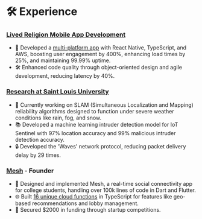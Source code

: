 # 🛠 Experience

### [Lived Religion Mobile App Development](https://religioninplace.org/blog/)
- 📱 Developed a [multi-platform app](https://github.com/oss-slu/lrda_mobile) with React Native, TypeScript, and AWS, boosting user engagement by 400%, enhancing load times by 25%, and maintaining 99.99% uptime.
- 🛠 Enhanced code quality through object-oriented design and agile development, reducing latency by 40%.

### [Research at Saint Louis University](https://ieeexplore.ieee.org/document/10106093/authors#authors)
- 🚗 Currently working on SLAM (Simultaneous Localization and Mapping) reliability algorithms designed to function under severe weather conditions like rain, fog, and snow.
- 📚 Developed a machine learning intruder detection model for IoT Sentinel with 97% location accuracy and 99% malicious intruder detection accuracy.
- 🔒 Developed the 'Waves' network protocol, reducing packet delivery delay by 29 times.

### [Mesh](https://mesh-local.com) - Founder
- 🤝 Designed and implemented Mesh, a real-time social connectivity app for college students, handling over 100k lines of code in Dart and Flutter.
- 🌐 Built [16 unique cloud functions](https://github.com/Stuartwastaken/Mesh_CloudFunctions) in TypeScript for features like geo-based recommendations and lobby management.
- 🚀 Secured $2000 in funding through startup competitions.


